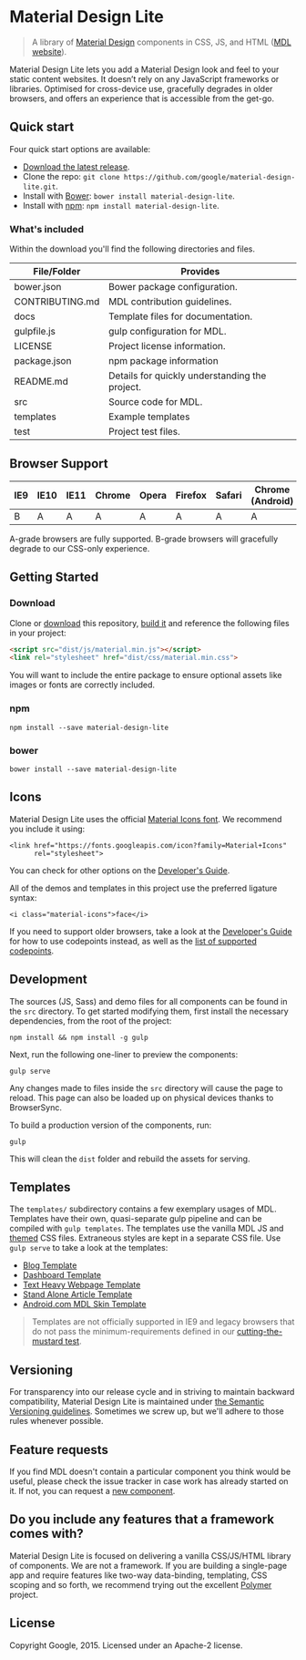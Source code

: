 # Material Design Lite

> A library of [Material Design](http://www.google.com/design/spec/material-design/introduction.html) components in CSS, JS, and HTML
([MDL website](http://getmdl.io)).

Material Design Lite lets you add a Material Design look and feel to your static content websites. It doesn’t rely on any JavaScript frameworks or libraries. Optimised for cross-device use, gracefully degrades in older browsers, and offers an experience that is accessible from the get-go.

## Quick start

Four quick start options are available:

- [Download the latest release](https://github.com/google/material-design-lite/archive/master.zip).
- Clone the repo: `git clone https://github.com/google/material-design-lite.git`.
- Install with [Bower](http://bower.io): `bower install material-design-lite`.
- Install with [npm](https://www.npmjs.org): `npm install material-design-lite`.

### What's included

Within the download you'll find the following directories and files.

| File/Folder | Provides |
|-------------|----------|
| bower.json | Bower package configuration. |
| CONTRIBUTING.md | MDL contribution guidelines. |
| docs |  Template files for documentation. |
| gulpfile.js | gulp configuration for MDL. |
| LICENSE | Project license information. |
| package.json | npm package information |
| README.md | Details for quickly understanding the project. |
| src | Source code for MDL. |
| templates | Example templates |
| test | Project test files. |

## Browser Support

| IE9 | IE10 | IE11 | Chrome | Opera | Firefox | Safari | Chrome (Android) | Mobile Safari |
|-----|-----|------|--------|-------|---------|--------|------------------|---------------|
| B   | A   | A    | A      | A      | A       | A      | A                | A             |

A-grade browsers are fully supported. B-grade browsers will gracefully degrade to our CSS-only experience.

## Getting Started

### Download

Clone or
[download](https://github.com/google/material-design-lite/archive/master.zip)
this repository, [build it](#development) and reference the following files in your project:

```html
<script src="dist/js/material.min.js"></script>
<link rel="stylesheet" href="dist/css/material.min.css">
```

You will want to include the entire package to ensure optional assets like images or fonts are correctly
included.

### npm

```
npm install --save material-design-lite
```

### bower

```
bower install --save material-design-lite
```

## Icons

Material Design Lite uses the official [Material Icons font](https://www.google.com/design/icons/). We recommend you include it using:

```
<link href="https://fonts.googleapis.com/icon?family=Material+Icons"
      rel="stylesheet">
```

You can check for other options on the [Developer's Guide](http://google.github.io/material-design-icons/#icon-font-for-the-web).

All of the demos and templates in this project use the preferred ligature syntax:

```
<i class="material-icons">face</i>
```

If you need to support older browsers, take a look at the [Developer's Guide](http://google.github.io/material-design-icons/#icon-font-for-the-web) for
how to use codepoints instead, as well as the [list of supported codepoints](https://github.com/google/material-design-icons/blob/master/iconfont/codepoints).


## Development

The sources (JS, Sass) and demo files for all components can be found in the `src` directory. To get started
modifying them, first install the necessary dependencies, from the root of the project:

```
npm install && npm install -g gulp
```

Next, run the following one-liner to preview the components:

```
gulp serve
```

Any changes made to files inside the `src` directory will cause the page to reload. This page can also be loaded
up on physical devices thanks to BrowserSync.

To build a production version of the components, run:

```
gulp
```

This will clean the `dist` folder and rebuild the assets for serving.

## Templates

The `templates/` subdirectory contains a few exemplary usages of MDL. Templates have their own, quasi-separate
gulp pipeline and can be compiled with `gulp templates`. The templates use the vanilla MDL JS and
[themed](http://google.github.io/material-design-lite/customizer/customizer.html) CSS files. Extraneous
styles are kept in a separate CSS file. Use `gulp serve` to take a look at the templates:

* [Blog Template](http://www.getmdl.io/templates/blog)
* [Dashboard Template](http://www.getmdl.io/templates/dashboard)
* [Text Heavy Webpage Template](http://www.getmdl.io/templates/text-only)
* [Stand Alone Article Template](http://www.getmdl.io/templates/article)
* [Android.com MDL Skin Template](http://www.getmdl.io/templates/android-dot-com)

> Templates are not officially supported in IE9 and legacy browsers that do not pass the minimum-requirements defined in our [cutting-the-mustard test](https://github.com/google/material-design-lite/blob/master/src/mdlComponentHandler.js#L262-L275).

## Versioning

For transparency into our release cycle and in striving to maintain backward compatibility, Material Design Lite is maintained under [the Semantic Versioning guidelines](http://semver.org/). Sometimes we screw up, but we'll adhere to those rules whenever possible.

## Feature requests

If you find MDL doesn't contain a particular component you think would be useful, please check the issue tracker in case work has already started on it. If not, you can request a [new component](https://github.com/Google/material-design-lite/issues/new?title=[Component%20Request]%20{Component}&body=Please%20include:%0A*%20Description%0A*%20Material%20Design%20Spec%20link%0A*%20Use%20Case%28s%29).

## Do you include any features that a framework comes with?

Material Design Lite is focused on delivering a vanilla CSS/JS/HTML library of components. We are not a framework. If you are building a single-page app and require features like two-way data-binding, templating, CSS scoping and so forth, we recommend trying out the excellent [Polymer](http://polymer-project.org) project.


## License

Copyright Google, 2015. Licensed under an Apache-2 license.
